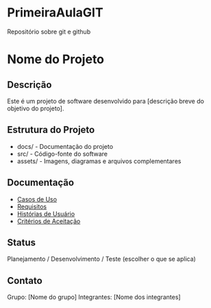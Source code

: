 # PrimeiraAulaGIT
Repositório sobre git e github 

# Nome do Projeto

## Descrição
Este é um projeto de software desenvolvido para [descrição breve do objetivo do projeto].

## Estrutura do Projeto
- docs/ - Documentação do projeto
- src/ - Código-fonte do software
- assets/ - Imagens, diagramas e arquivos complementares

## Documentação
- [Casos de Uso](docs/casos_de_uso.md)
- [Requisitos](docs/requisitos.md)
- [Histórias de Usuário](docs/historias_usuario.md)
- [Critérios de Aceitação](docs/criterios_aceitacao.md)

## Status
Planejamento / Desenvolvimento / Teste (escolher o que se aplica)

## Contato
Grupo: [Nome do grupo]
Integrantes: [Nome dos integrantes]
